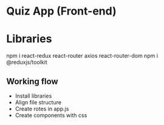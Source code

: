 # Quiz App (Front-end)

# Libraries
npm i react-redux react-router axios react-router-dom
npm i @reduxjs/toolkit

## Working flow
- Install libraries
- Align file structure
- Create rotes in app.js
- Create components with css